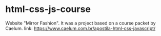 # html-css-js-course
Website "Mirror Fashion". It was a project based on a course packet by Caelum.
link: https://www.caelum.com.br/apostila-html-css-javascript/
